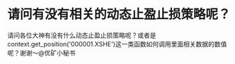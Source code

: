# 请问有没有相关的动态止盈止损策略呢？

请问各位大神有没有什么动态止盈止损策略呢？或者是context.get_position('000001.XSHE')这一类函数如何调用里面相关数据的数值呢？谢谢～@优矿小秘书
